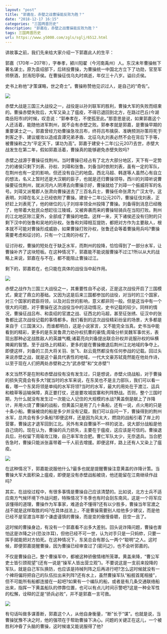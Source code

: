 ```yaml
---
layout: "post"
title: "郭嘉在，赤壁之战曹操能反败为胜？"
date: "2018-12-17 16:15"
categories: "三国两晋历史"
description: "郭嘉在，赤壁之战曹操能反败为胜？"
tags: 三国两晋历史
url: https://www.y5000.com/zgls/sglj/6512.html
---
```






讲故事之前，我们先来给大家介绍一下郭嘉此人的生平：

郭嘉（170年－207年），字奉孝，颍川阳翟（今河南禹州）人。东汉末年曹操帐下著名谋士。原为袁绍部下，后转投曹操，为曹操统一中国北方立下了功勋，官至军师祭酒，封洧阳亭侯。在曹操征伐乌丸时病逝，年仅三十八岁。谥曰贞侯。

史书上称他“才策谋略，世之奇士”。曹操称赞他见识过人，是自己的“奇佐”。

![](https://img.y5000.com/uploads/allimg/161205/8-16120513552D16.jpg)

赤壁大战是三国三大战役之一，战役是以孙刘联军的胜利，曹操大军的失败而结束的。曹操赤壁失败后，大军又染上了瘟疫，不得已退回到北方，在路过巴丘(今湖南岳阳市)的时候，叹息说：“郭奉孝在，不使孤至此。”那意思是说，如果郭嘉这个人还活着，能随他进军荆州，就不会有赤壁之败。郭奉孝就是郭嘉，是曹操早期的重要谋士之一。郭嘉曾经力劝曹操急攻吕布，终将吕布擒获、准确预测孙策将死于刺客之手、建议缓攻以造成袁谭兄弟矛盾、北征乌丸刘表必然不会在背后下手等，被曹操称之为“平定天下，谋功为高”。郭嘉于建安十二年(公元207)去世，赤壁大战发生在第二年，假如郭嘉活着，曹操真的能够避免赤壁失败吗?

赤壁之战源于曹操征伐荆州。当时曹操已经占有了北方大部分地区，天下有一定势力的诸侯只剩下刘表、孙权、刘璋和张鲁。刘备当时依附刘表，虽有一定的军队，在荆州也有一定的影响，但还没有自己的地盘。西北马超、韩遂等人虽然心有自立的想法，名义上暂时还是大汉朝的臣子，也就是还归曹操领导。西川的刘璋听说曹操要征伐荆州，就派河内人阴溥去向曹操示好，曹操就给了刘璋一个振威将军的名号。刘璋又派蜀郡人张肃向曹操送去了三百名兵士，曹操任命张肃为广汉太守。这表明，刘璋在名义上已经依附了曹操。建安十二年(公元207)，曹操征伐刘表，正好赶上刘表死了，他的继位的儿子刘琮率领全州投降了曹操。刘备得到消息已经晚了，他带着大批民众想赶往江陵城，又被奔袭而来的曹操轻骑兵在当阳打败。荆州的江北地区除江夏外，全部成了曹操的地盘。这样一来，天下诸侯还没有归附的只剩下汉中的张鲁和吴地的孙权。张鲁和刘璋相互提防，都把对方作为主要敌人，根本就不可能对曹操形成威胁，如果曹操打败孙权，张鲁还会等着曹操用兵吗?曹操需要考虑和征讨的，只有一个江南的孙权了。

征讨孙权，曹操的短处在于缺乏水军，而荆州的投降，恰恰得到了一部分水军，让曹操补齐了这块短板。在这种情况下，郭嘉能不能说服曹操不过江?所以从大的战略上来说，郭嘉在与不在，都不能阻止曹操过江。

剩下的，郭嘉若在，也只能在具体的战役当中起作用。

![](https://img.y5000.com/uploads/allimg/161205/8-161205135515N0.jpg)

赤壁之战作为三国三大战役之一，其重要性自不必说，正是这次战役开启了三国模式，奠定了鼎立的基础。又因为这是后来三国都参加的战役，对当时的三个国家，对三个国家的君臣将领，以及对后世的影响，意义都非同一般。但是这当中有一个很大的问题，对于曹操在这次战役当中的活动情况，史书记载的较少。同样的情况，曹操征战吕布、和袁绍的官渡之战、征西北的马超，甚至征张绣、征汉中的张鲁都比这次战役记载的事情都多。我们看到的这次战役精彩纷呈的场景，大多都是来自于《三国演义》，而谁都明白，这是小说家言，又不能完全当真。史书当中能看到的精彩，更多的是东吴鲁肃力劝孙权抗曹的豪情;周瑜分析吴魏军事优劣，表现出那种必定战胜敌人的英雄气概;诸葛亮向刘备提出联合孙权并说服孙权的纵横捭阖的智慧。至于战场上的精彩，更多的是在曹操撤退后荆州江北地域的争夺上。即便这样，刘备的三员大将关羽、张飞、赵云竟然都没有任何参战的记载。回过头来说赤壁之战，就是这个最具代表性的地域，一代大文豪苏轼竟然能在他处作诗，以至于现在人们把两处赤壁称之为“武赤壁”和“文赤壁”!

本文当然不是在附和赤壁战役有没有发生过，只是想说，赤壁火烧战船，对于曹操的损失究竟会有多大?就当时的水军来说，在东吴也不是主力部队，我们可以看一看，哪一个东吴将领是单纯的水军将领?当时的水军，最大的用处在于渡江、运兵和粮草等运输保障，真正要打仗，还是要攻城拔寨和列阵野战。否则，整个三国时期，为什么就没有发生过一次能让人记住的大规模的水战?黄盖倒是献上了诈降计，并用火烧了曹操的战船，但黄盖只是用了几十条船，还有一说，点火用的只是十条小船。曹操被烧的船是多少并没有记载，我们可以自问一下，曹操得到的荆州水军，总共会有多少条船?即便这样，还是因为风太大，燃烧的战船引着了岸上的营寨，曹操这才退军回到江北。另外有来自曹操不一样的说法，说大部分战船是他自己烧的。现在认为，曹操的兵力损失，主要在于瘟疫，这应该是可信的。曹操退兵后，孙权留下周瑜攻江陵，自己率军攻合肥。曹仁军队太少，无奈退兵。当合肥告急时，曹操只能派张喜带着一千人前去增援。即便这样，路上还有人又染上了瘟疫。

![](https://img.y5000.com/uploads/allimg/161205/8-161205135505D1.jpg)

在这种情况下，郭嘉能说服他什么?最多也就是提醒曹操注意黄盖的诈降计策。当曹操大军大面积染上瘟疫，即便是没有赤壁战船被烧，他还能留在江南继续作战吗?

其实，在战役过程中，有很多事情是曹操自己应该清楚的。比如说，北方士兵不适应南方气候环境下作战问题，特殊情况下冬季也有时会刮东南风，这是一个将军应该懂得的道理，曹操作为军事家，难道会不懂得?还有以少胜多，曹操当年官渡之战不就是这样取胜的吗?在具体战法上，不是曹操需要别人给他多少建议，而是他已经不是官渡当年那个谦虚谨慎的曹操，而是变的傲慢昏聩，目空一且了。

这时候的曹操身边，有没有一个郭嘉看不出多大差别。回头说诈降问题，曹操也害怕这是诈降之计(恐汝诈耳)，但他已经不可一世，认为对手只是一只蚂蚱，只要一挥手就能把对方拍死。在这种情况下，东吴总会有那么一两个“聪明”之人。这时候，即便郭嘉提醒曹操，因为曹操已经审查过了(密问之)，也不会听郭嘉的。

不仅是曹操自己，整个曹操军中，都被这种骄傲情绪所笼罩。黄盖来降，“曹公军吏士皆引颈观望”(还有一说是“操军人皆出营立观”)。不要说这是一支前来投降的军队，就是自己军队换防，也应该是持械列阵之后再进行吧?怎么这时候就没有一个裨将偏将把自己的队伍拉出来列阵?还有水上，虽然曹操军队“船舰首尾相接”，但不可能所有船都连接在一起吧?如果有一个编队的船，或者是有几条交通联络船出来，指挥一下黄盖船队的停靠位置，也可以有点儿时间示警吧?这是一种全军性的松懈，诠释的正是“骄兵必败”，并不是郭嘉一言可救。

![](https://img.y5000.com/uploads/allimg/161205/8-16120513545Da.jpg)

有句话叫做多谋善断，郭嘉这个人，从他自身衡量，“断”长于“谋”。也就是说，当曹操犹豫不决之时，他的强项在于帮助曹操下决心。问题的关键正在这儿，一个被胜利冲昏了头脑的曹操，这时候谁又能说服得了他?

